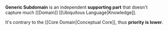 **Generic Subdomain** is an independent **supporting part** 
that doesn't capture much [[Domain]] [[Ubiquitous Language|Knowledge]].

It's contrary to the [[Core Domain|Conceptual Core]], thus **priority is lower**.
